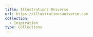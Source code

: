 ```yaml
---
title: Illustrations Universe
url: https://illustrationsuniverse.com
collection:
  - Inspiration
type: Collections
---
```

